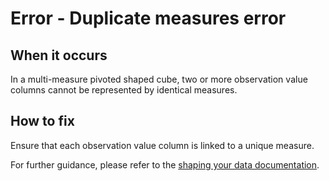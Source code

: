 # Error - Duplicate measures error

## When it occurs

In a multi-measure pivoted shaped cube, two or more observation value columns cannot be represented by identical measures.

## How to fix

Ensure that each observation value column is linked to a unique measure.

For further guidance, please refer to the [shaping your data documentation](../../shape-data.md).
